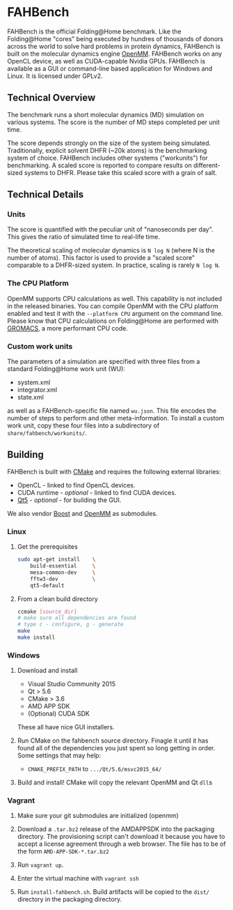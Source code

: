 FAHBench
========

FAHBench is the official Folding@Home benchmark. Like the Folding@Home
"cores" being executed by hundres of thousands of donors across the world
to solve hard problems in protein dynamics, FAHBench is built on the
molecular dynamics engine [OpenMM]. FAHBench works on any OpenCL device, as
well as CUDA-capable Nvidia GPUs. FAHBench is available as a GUI or
command-line based application for Windows and Linux. It is licensed under
GPLv2.

Technical Overview
------------------

The benchmark runs a short molecular dynamics (MD) simulation
on various systems. The score is the number of MD steps completed per unit
time.

The score depends strongly on the size of the system being simulated.
Traditionally, explicit solvent DHFR (~20k atoms) is the benchmarking
system of choice. FAHBench includes other systems ("workunits") for
benchmarking. A scaled score is reported to compare results on
different-sized systems to DHFR. Please take this scaled score with a grain of salt.

Technical Details
-----------------

### Units

The score is quantified with the peculiar unit of "nanoseconds per day".
This gives the ratio of simulated time to real-life time.

The theoretical scaling of molecular dynamics is `N log N` (where N is the
number of atoms). This factor is used to provide a "scaled score"
comparable to a DHFR-sized system. In practice, scaling is rarely `N log
N`.

### The CPU Platform

OpenMM supports CPU calculations as well. This capability is not included
in the released binaries. You can compile OpenMM with the CPU platform
enabled and test it with the `--platform CPU` argument on the command line.
Please know that CPU calculations on Folding@Home are performed with
[GROMACS](http://gromacs.org), a more performant CPU code.

### Custom work units

The parameters of a simulation are specified with three files from a
standard Folding@Home work unit (WU):
 
 - system.xml
 - integrator.xml
 - state.xml

as well as a FAHBench-specific file named `wu.json`. This file encodes the
number of steps to perform and other meta-information. To install a
custom work unit, copy these four files into a subdirectory of
`share/fahbench/workunits/`.


Building
--------

FAHBench is built with [CMake] and requires the following external libraries:

 - OpenCL - linked to find OpenCL devices.
 - CUDA runtime - *optional* - linked to find CUDA devices.
 - [Qt5] - *optional* - for building the GUI.
 
We also vendor [Boost] and [OpenMM] as submodules.

[CMake]: http://www.cmake.org/
[Boost]: http://www.boost.org/
[Qt5]: http://qt-project.org/
[OpenMM]: http://openmm.org/

### Linux

 1. Get the prerequisites

    ```bash
    sudo apt-get install    \
        build-essential     \
        mesa-common-dev     \
        fftw3-dev           \
        qt5-default
    ```

 1. From a clean build directory

    ```bash
    ccmake [source_dir]
    # make sure all dependencies are found
    # type c - configure, g - generate
    make
    make install
    ```

### Windows

 1. Download and install 
      - Visual Studio Community 2015
      - Qt > 5.6
      - CMake > 3.6
      - AMD APP SDK
      - (Optional) CUDA SDK

    These all have nice GUI installers.

 1. Run CMake on the fahbench source directory. Finagle it until it has
    found all of the dependencies you just spent so long getting in order.
    Some settings that may help:
     
     - `CMAKE_PREFIX_PATH` to `.../Qt/5.6/msvc2015_64/`

 1. Build and install! CMake will copy the relevant OpenMM and Qt `dll`s

### Vagrant

 1. Make sure your git submodules are initialized (openmm)

 1. Download a `.tar.bz2` release of the AMDAPPSDK into the packaging directory.
    The provisioning script can't download it because you have to accept
    a license agreement through a web browser. The file has to be of the form
    `AMD-APP-SDK-*.tar.bz2`

 1. Run `vagrant up`.

 1. Enter the virtual machine with `vagrant ssh`

 1. Run `install-fahbench.sh`. Build artifacts
    will be copied to the `dist/` directory in the packaging directory.


